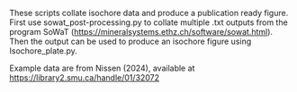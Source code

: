 These scripts collate isochore data and produce a publication ready figure. First use sowat_post-processing.py to collate multiple .txt outputs from the program SoWaT (https://mineralsystems.ethz.ch/software/sowat.html). Then the output can be used to produce an isochore figure using Isochore_plate.py.

Example data are from Nissen (2024), available at https://library2.smu.ca/handle/01/32072
